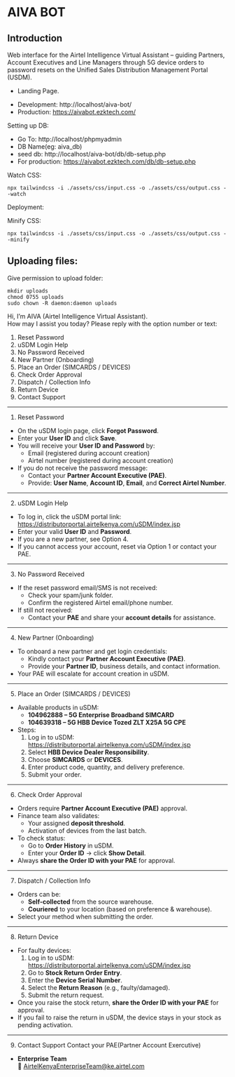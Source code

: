 # AIVA BOT

## Introduction

Web interface for the Airtel Intelligence Virtual Assistant – guiding Partners, Account Executives and Line Managers through 5G device orders to password resets on the Unified Sales Distribution Management Portal (USDM).

* Landing Page.
- Development: http://localhost/aiva-bot/
- Production: https://aivabot.ezktech.com/

Setting up DB:
- Go To: http://localhost/phpmyadmin
- DB Name(eg: aiva_db)
- seed db: http://localhost/aiva-bot/db/db-setup.php
- For production: https://aivabot.ezktech.com/db/db-setup.php

Watch CSS:
```
npx tailwindcss -i ./assets/css/input.css -o ./assets/css/output.css --watch
```

Deployment:

Minify CSS:
```
npx tailwindcss -i ./assets/css/input.css -o ./assets/css/output.css --minify
```

## Uploading files:

Give permission to upload folder: 
```
mkdir uploads
chmod 0755 uploads
sudo chown -R daemon:daemon uploads
```
Hi, I’m AIVA (Airtel Intelligence Virtual Assistant).  
How may I assist you today? Please reply with the option number or text:

1. Reset Password  
2. uSDM Login Help  
3. No Password Received  
4. New Partner (Onboarding)  
5. Place an Order (SIMCARDS / DEVICES)  
6. Check Order Approval  
7. Dispatch / Collection Info  
8. Return Device  
9. Contact Support  

---------------------------------------------------------
1. Reset Password
- On the uSDM login page, click **Forgot Password**.  
- Enter your **User ID** and click **Save**.  
- You will receive your **User ID and Password** by:  
  - Email (registered during account creation)  
  - Airtel number (registered during account creation)  
- If you do not receive the password message:  
  - Contact your **Partner Account Executive (PAE)**.  
  - Provide: **User Name**, **Account ID**, **Email**, and **Correct Airtel Number**.  

---------------------------------------------------------
2. uSDM Login Help
- To log in, click the uSDM portal link:  
   https://distributorportal.airtelkenya.com/uSDM/index.jsp  
- Enter your valid **User ID** and **Password**.  
- If you are a new partner, see Option 4.  
- If you cannot access your account, reset via Option 1 or contact your PAE.  

---------------------------------------------------------
3. No Password Received
- If the reset password email/SMS is not received:  
  - Check your spam/junk folder.  
  - Confirm the registered Airtel email/phone number.  
- If still not received:  
  - Contact your **PAE** and share your **account details** for assistance.  

---------------------------------------------------------
4. New Partner (Onboarding)
- To onboard a new partner and get login credentials:  
  - Kindly contact your **Partner Account Executive (PAE)**.  
  - Provide your **Partner ID**, business details, and contact information.  
- Your PAE will escalate for account creation in uSDM.  

---------------------------------------------------------
5. Place an Order (SIMCARDS / DEVICES)
- Available products in uSDM:  
  - **104962888 – 5G Enterprise Broadband SIMCARD**  
  - **104639318 – 5G HBB Device Tozed ZLT X25A 5G CPE**  
- Steps:  
  1. Log in to uSDM:  
      https://distributorportal.airtelkenya.com/uSDM/index.jsp  
  2. Select **HBB Device Dealer Responsibility**.  
  3. Choose **SIMCARDS** or **DEVICES**.  
  4. Enter product code, quantity, and delivery preference.  
  5. Submit your order.  

---------------------------------------------------------
6. Check Order Approval
- Orders require **Partner Account Executive (PAE)** approval.  
- Finance team also validates:  
  - Your assigned **deposit threshold**.  
  - Activation of devices from the last batch.  
- To check status:  
  - Go to **Order History** in uSDM.  
  - Enter your **Order ID** → click **Show Detail**.  
- Always **share the Order ID with your PAE** for approval.  

---------------------------------------------------------
7. Dispatch / Collection Info
- Orders can be:  
  - **Self-collected** from the source warehouse.  
  - **Couriered** to your location (based on preference & warehouse).  
- Select your method when submitting the order.  

---------------------------------------------------------
8. Return Device
- For faulty devices:  
  1. Log in to uSDM:  
     https://distributorportal.airtelkenya.com/uSDM/index.jsp  
  2. Go to **Stock Return Order Entry**.  
  3. Enter the **Device Serial Number**.  
  4. Select the **Return Reason** (e.g., faulty/damaged).  
  5. Submit the return request.  
- Once you raise the stock return, **share the Order ID with your PAE** for approval.  
- If you fail to raise the return in uSDM, the device stays in your stock as pending activation.  

---------------------------------------------------------
9. Contact Support
Contact your PAE(Partner Account Exercutive)  
- **Enterprise Team**  
  📧 AirtelKenyaEnterpriseTeam@ke.airtel.com  
